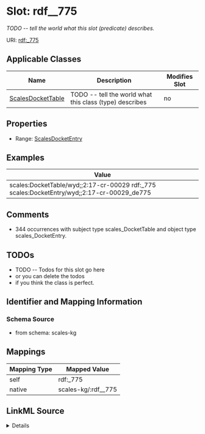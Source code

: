 

# Slot: rdf__775


_TODO -- tell the world what this slot (predicate) describes._





URI: [rdf:_775](http://www.w3.org/1999/02/22-rdf-syntax-ns#_775)



<!-- no inheritance hierarchy -->





## Applicable Classes

| Name | Description | Modifies Slot |
| --- | --- | --- |
| [ScalesDocketTable](../classes/ScalesDocketTable.md) | TODO -- tell the world what this class (type) describes |  no  |







## Properties

* Range: [ScalesDocketEntry](../classes/ScalesDocketEntry.md)






## Examples

| Value |
| --- |
| scales:DocketTable/wyd;;2:17-cr-00029 rdf:_775 scales:DocketEntry/wyd;;2:17-cr-00029_de775 |

## Comments

* 344 occurrences with subject type scales_DocketTable and object type scales_DocketEntry.

## TODOs

* TODO -- Todos for this slot go here
* or you can delete the todos
* if you think the class is perfect.

## Identifier and Mapping Information







### Schema Source


* from schema: scales-kg




## Mappings

| Mapping Type | Mapped Value |
| ---  | ---  |
| self | rdf:_775 |
| native | scales-kg/:rdf__775 |




## LinkML Source

<details>
```yaml
name: rdf__775
description: TODO -- tell the world what this slot (predicate) describes.
todos:
- TODO -- Todos for this slot go here
- or you can delete the todos
- if you think the class is perfect.
comments:
- 344 occurrences with subject type scales_DocketTable and object type scales_DocketEntry.
examples:
- value: scales:DocketTable/wyd;;2:17-cr-00029 rdf:_775 scales:DocketEntry/wyd;;2:17-cr-00029_de775
from_schema: scales-kg
rank: 1000
slot_uri: rdf:_775
alias: rdf__775
domain_of:
- scales_DocketTable
range: scales_DocketEntry

```
</details>